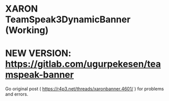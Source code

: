 # XARON TeamSpeak3DynamicBanner (Working)

# NEW VERSION: https://gitlab.com/ugurpekesen/teamspeak-banner

Go original post ( https://r4p3.net/threads/xaronbanner.4601/ ) for problems and errors.
